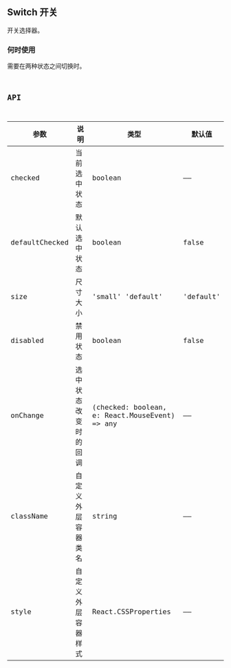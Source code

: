 ## Switch 开关
开关选择器。

### 何时使用
需要在两种状态之间切换时。

<code
  src='./demo1.tsx'
/>

## API

| 参数 | 说明 | 类型 | 默认值 |
| --- | --- | --- | --- |
| checked |	当前选中状态 |	boolean	| ——
| defaultChecked |	默认选中状态 |	boolean |	false
| size |	尺寸大小 |	'small' 'default' |	'default'
| disabled |	禁用状态 | boolean | false
| onChange |	选中状态改变时的回调 |	(checked: boolean, e: React.MouseEvent) => any |	——
| className |	自定义外层容器类名 |	string	| ——
| style |	自定义外层容器样式 |	React.CSSProperties |	——
